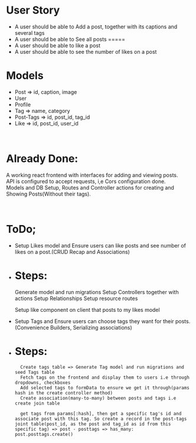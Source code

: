 # User Story
* A user should be able to Add a post, together with its captions and several tags
* A user should be able to See all posts =====
* A user should be able to like a post  
* A user should be able to see the number of likes on a post

# Models
* Post => id, caption, image
* User
* Profile
* Tag => name, category
* Post-Tags => id, post_id, tag_id
* Like => id, post_id, user_id




<br>

# Already Done:
A  working react frontend with interfaces for adding  and viewing posts.<br>
API is configured to accept requests, i,e Cors configuration done.<br>
Models and DB Setup, Routes and Controller actions for creating and Showing Posts(Without their tags).

<br>

# ToDo;
* Setup Likes model and Ensure users can like posts and see number of likes on a post.(CRUD Recap and Associations)
* # Steps:
    Generate model and run migrations
    Setup Controllers together with actions
    Setup Relationships
    Setup resource routes

    Setup like component on client that posts to my likes model

* Setup Tags and Ensure users can choose tags they want for their posts.(Convenience Builders, Serializing associations)
* # Steps:
        Create tags table => Generate Tag model and run migrations and seed Tags table
        Fetch tags on the frontend and display them to users i.e through dropdowns, checkboxes
        Add selected tags to formData to ensure we get it through(params hash in the create controller method)
        Create association(many-to-many) between posts and tags i.e create join table 
        
        get tags from params[:hash], then get a specific tag's id and associate post with this tag. So create a record in the post-tags joint table(post_id, as the post and tag_id as id from this specific tag) => post - posttags => has_many: post.posttags.create()

        












